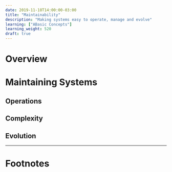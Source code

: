 ```yaml
---
date: 2019-11-18T14:00:00-03:00
title: "Maintainability"
description: "Making systems easy to operate, manage and evolve"
learning: ["ABasic Concepts"]
learning_weight: 520
draft: true
---
```


# Overview


# Maintaining Systems

## Operations


## Complexity


## Evolution


---

# Footnotes


